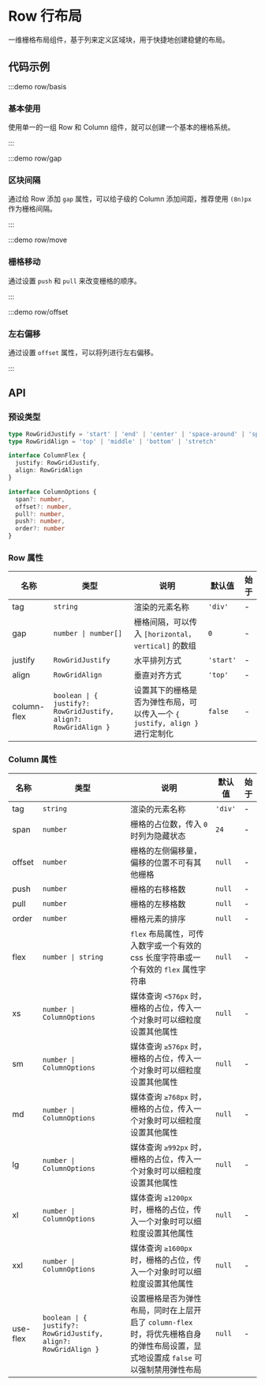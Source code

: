 # Row 行布局

一维栅格布局组件，基于列来定义区域块，用于快捷地创建稳健的布局。

## 代码示例

:::demo row/basis

### 基本使用

使用单一的一组 Row 和 Column 组件，就可以创建一个基本的栅格系统。

:::

:::demo row/gap

### 区块间隔

通过给 Row 添加 `gap` 属性，可以给子级的 Column 添加间距，推荐使用 `(8n)px` 作为栅格间隔。

:::

:::demo row/move

### 栅格移动

通过设置 `push` 和 `pull` 来改变栅格的顺序。

:::

:::demo row/offset

### 左右偏移

通过设置 `offset` 属性，可以将列进行左右偏移。

:::

## API

### 预设类型

```ts
type RowGridJustify = 'start' | 'end' | 'center' | 'space-around' | 'space-between' | 'space-evenly'
type RowGridAlign = 'top' | 'middle' | 'bottom' | 'stretch'

interface ColumnFlex {
  justify: RowGridJustify,
  align: RowGridAlign
}

interface ColumnOptions {
  span?: number,
  offset?: number,
  pull?: number,
  push?: number,
  order?: number
}
```

### Row 属性

| 名称        | 类型                                                            | 说明                                                                       | 默认值    | 始于 |
| ----------- | --------------------------------------------------------------- | -------------------------------------------------------------------------- | --------- | ---- |
| tag         | `string`                                                        | 渲染的元素名称                                                             | `'div'`   | -    |
| gap         | `number \| number[]`                                            | 栅格间隔，可以传入 `[horizontal，vertical]` 的数组                         | `0`       | -    |
| justify     | `RowGridJustify`                                                | 水平排列方式                                                               | `'start'` | -    |
| align       | `RowGridAlign`                                                  | 垂直对齐方式                                                               | `'top'`   | -    |
| column-flex | `boolean \| { justify?: RowGridJustify, align?: RowGridAlign }` | 设置其下的栅格是否为弹性布局，可以传入一个 `{ justify, align }` 进行定制化 | `false`   | -    |

### Column 属性

| 名称     | 类型                                                            | 说明                                                                                                                               | 默认值  | 始于 |
| -------- | --------------------------------------------------------------- | ---------------------------------------------------------------------------------------------------------------------------------- | ------- | ---- |
| tag      | `string`                                                        | 渲染的元素名称                                                                                                                     | `'div'` | -    |
| span     | `number`                                                        | 栅格的占位数，传入 `0` 时列为隐藏状态                                                                                              | `24`    | -    |
| offset   | `number`                                                        | 栅格的左侧偏移量，偏移的位置不可有其他栅格                                                                                         | `null`  | -    |
| push     | `number`                                                        | 栅格的右移格数                                                                                                                     | `null`  | -    |
| pull     | `number`                                                        | 栅格的左移格数                                                                                                                     | `null`  | -    |
| order    | `number`                                                        | 栅格元素的排序                                                                                                                     | `null`  | -    |
| flex     | `number \| string`                                              | `flex` 布局属性，可传入数字或一个有效的 css 长度字符串或一个有效的 `flex` 属性字符串                                               | `null`  | -    |
| xs       | `number \| ColumnOptions`                                       | 媒体查询 `<576px` 时，栅格的占位，传入一个对象时可以细粒度设置其他属性                                                             | `null`  | -    |
| sm       | `number \| ColumnOptions`                                       | 媒体查询 `≥576px` 时，栅格的占位，传入一个对象时可以细粒度设置其他属性                                                             | `null`  | -    |
| md       | `number \| ColumnOptions`                                       | 媒体查询 `≥768px` 时，栅格的占位，传入一个对象时可以细粒度设置其他属性                                                             | `null`  | -    |
| lg       | `number \| ColumnOptions`                                       | 媒体查询 `≥992px` 时，栅格的占位，传入一个对象时可以细粒度设置其他属性                                                             | `null`  | -    |
| xl       | `number \| ColumnOptions`                                       | 媒体查询 `≥1200px` 时，栅格的占位，传入一个对象时可以细粒度设置其他属性                                                            | `null`  | -    |
| xxl      | `number \| ColumnOptions`                                       | 媒体查询 `≥1600px` 时，栅格的占位，传入一个对象时可以细粒度设置其他属性                                                            | `null`  | -    |
| use-flex | `boolean \| { justify?: RowGridJustify, align?: RowGridAlign }` | 设置栅格是否为弹性布局，同时在上层开启了 `column-flex` 时，将优先栅格自身的弹性布局设置，显式地设置成 `false` 可以强制禁用弹性布局 | `null`  | -    |
